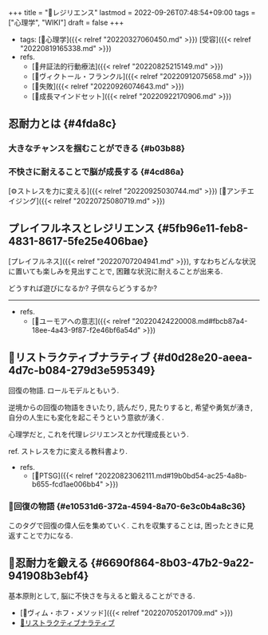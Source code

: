 +++
title = "📝レジリエンス"
lastmod = 2022-09-26T07:48:54+09:00
tags = ["心理学", "WIKI"]
draft = false
+++

-   tags: [🔖心理学]({{< relref "20220327060450.md" >}}) [受容]({{< relref "20220819165338.md" >}})
-   refs.
    -   [📝弁証法的行動療法]({{< relref "20220825215149.md" >}})
    -   [👨ヴィクトール・フランクル]({{< relref "20220912075658.md" >}})
    -   [📝失敗]({{< relref "20220926074643.md" >}})
    -   [📝成長マインドセット]({{< relref "20220922170906.md" >}})


## 忍耐力とは {#4fda8c}


### 大きなチャンスを掴むことができる {#b03b88}


### 不快さに耐えることで脳が成長する {#4cd86a}

[⚙ストレスを力に変える]({{< relref "20220925030744.md" >}}) [🔖アンチエイジング]({{< relref "20220725080719.md" >}})


## プレイフルネスとレジリエンス {#5fb96e11-feb8-4831-8617-5fe25e406bae}

[プレイフルネス]({{< relref "20220707204941.md" >}}), すなわちどんな状況に置いても楽しみを見出すことで, 困難な状況に耐えることが出来る.

どうすれば遊びになるか? 子供ならどうするか?

---

-   refs.
    -   [🔖ユーモアへの意志]({{< relref "20220424220008.md#fbcb87a4-18ee-4a43-9f87-f2e46bf6a54d" >}})


## 📝リストラクティブナラティブ {#d0d28e20-aeea-4d7c-b084-279d3e595349}

回復の物語. ロールモデルともいう.

逆境からの回復の物語をきいたり, 読んだり, 見たりすると, 希望や勇気が湧き, 自分の人生にも変化を起こそうという意欲が湧く.

心理学だと, これを代理レジリエンスとか代理成長という.

ref. ストレスを力に変える教科書より.

-   refs.
    -   [📝PTSG]({{< relref "20220823062111.md#19b0bd54-ac25-4a8b-b655-fcd1ae006bb4" >}})


### 🔖回復の物語 {#e10531d6-372a-4594-8a70-6e3c0b4a8c36}

このタグで回復の偉人伝を集めていく. これを収集することは, 困ったときに見返すことで力になる.


## 🔖忍耐力を鍛える {#6690f864-8b03-47b2-9a22-941908b3ebf4}

基本原則として, 脳に不快さを与えると鍛えることができる.

-   [📝ヴィム・ホフ・メソッド]({{< relref "20220705201709.md" >}})
-   [📝リストラクティブナラティブ](#d0d28e20-aeea-4d7c-b084-279d3e595349)
